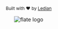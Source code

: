 <p align="center">
  <sub>Built with ❤︎ by <a href="https://ledian63s.github.io/">Ledian</a>
  <br/>
</p>
<div align="center">
  <img alt="flate logo" src="https://github.com/hiukky/flate/raw/next/packages/code/assets/banner.png"/>
</div>
